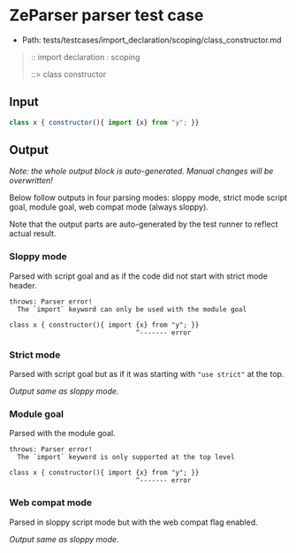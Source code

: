 # ZeParser parser test case

- Path: tests/testcases/import_declaration/scoping/class_constructor.md

> :: import declaration : scoping
>
> ::> class constructor

## Input

`````js
class x { constructor(){ import {x} from "y"; }}
`````

## Output

_Note: the whole output block is auto-generated. Manual changes will be overwritten!_

Below follow outputs in four parsing modes: sloppy mode, strict mode script goal, module goal, web compat mode (always sloppy).

Note that the output parts are auto-generated by the test runner to reflect actual result.

### Sloppy mode

Parsed with script goal and as if the code did not start with strict mode header.

`````
throws: Parser error!
  The `import` keyword can only be used with the module goal

class x { constructor(){ import {x} from "y"; }}
                                ^------- error
`````

### Strict mode

Parsed with script goal but as if it was starting with `"use strict"` at the top.

_Output same as sloppy mode._

### Module goal

Parsed with the module goal.

`````
throws: Parser error!
  The `import` keyword is only supported at the top level

class x { constructor(){ import {x} from "y"; }}
                                ^------- error
`````


### Web compat mode

Parsed in sloppy script mode but with the web compat flag enabled.

_Output same as sloppy mode._
